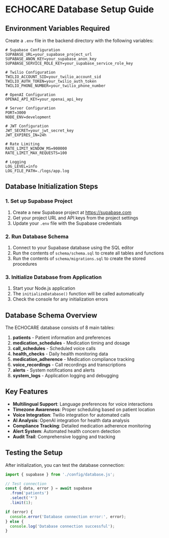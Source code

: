 # ECHOCARE Database Setup Guide

## Environment Variables Required

Create a `.env` file in the backend directory with the following variables:

```env
# Supabase Configuration
SUPABASE_URL=your_supabase_project_url
SUPABASE_ANON_KEY=your_supabase_anon_key
SUPABASE_SERVICE_ROLE_KEY=your_supabase_service_role_key

# Twilio Configuration
TWILIO_ACCOUNT_SID=your_twilio_account_sid
TWILIO_AUTH_TOKEN=your_twilio_auth_token
TWILIO_PHONE_NUMBER=your_twilio_phone_number

# OpenAI Configuration
OPENAI_API_KEY=your_openai_api_key

# Server Configuration
PORT=3000
NODE_ENV=development

# JWT Configuration
JWT_SECRET=your_jwt_secret_key
JWT_EXPIRES_IN=24h

# Rate Limiting
RATE_LIMIT_WINDOW_MS=900000
RATE_LIMIT_MAX_REQUESTS=100

# Logging
LOG_LEVEL=info
LOG_FILE_PATH=./logs/app.log
```

## Database Initialization Steps

### 1. Set up Supabase Project
1. Create a new Supabase project at https://supabase.com
2. Get your project URL and API keys from the project settings
3. Update your `.env` file with the Supabase credentials

### 2. Run Database Schema
1. Connect to your Supabase database using the SQL editor
2. Run the contents of `schema/schema.sql` to create all tables and functions
3. Run the contents of `schema/migrations.sql` to create the stored procedures

### 3. Initialize Database from Application
1. Start your Node.js application
2. The `initializeDatabase()` function will be called automatically
3. Check the console for any initialization errors

## Database Schema Overview

The ECHOCARE database consists of 8 main tables:

1. **patients** - Patient information and preferences
2. **medication_schedules** - Medication timing and dosage
3. **call_schedules** - Scheduled voice calls
4. **health_checks** - Daily health monitoring data
5. **medication_adherence** - Medication compliance tracking
6. **voice_recordings** - Call recordings and transcriptions
7. **alerts** - System notifications and alerts
8. **system_logs** - Application logging and debugging

## Key Features

- **Multilingual Support**: Language preferences for voice interactions
- **Timezone Awareness**: Proper scheduling based on patient location
- **Voice Integration**: Twilio integration for automated calls
- **AI Analysis**: OpenAI integration for health data analysis
- **Compliance Tracking**: Detailed medication adherence monitoring
- **Alert System**: Automated health concern detection
- **Audit Trail**: Comprehensive logging and tracking

## Testing the Setup

After initialization, you can test the database connection:

```javascript
import { supabase } from './config/database.js';

// Test connection
const { data, error } = await supabase
  .from('patients')
  .select('*')
  .limit(1);

if (error) {
  console.error('Database connection error:', error);
} else {
  console.log('Database connection successful');
}
``` 